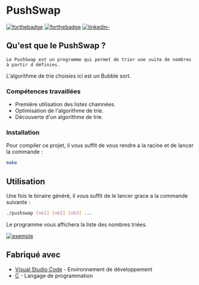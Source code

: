 # PushSwap

[![forthebadge](http://forthebadge.com/images/badges/built-with-love.svg)](https://github.com/Gaetandrt)  [![forthebadge](https://forthebadge.com/images/badges/made-with-c.svg)](https://fr.wikipedia.org/wiki/C_(langage))  [![linkedin-](https://user-images.githubusercontent.com/91087072/175767199-5ecadc72-20a2-42dc-a24f-3a601bba5ddb.svg)](https://www.linkedin.com/in/gaetan-darrort/)


## Qu'est que le PushSwap ?

    Le PushSwap est un programme qui permet de trier une suite de nombres à partir d définies.
L'algorithme de trie choisies ici est un Bubble sort.

### Compétences travaillées

- Première utilisation des listes chainnées.
- Optimisation de l'algorithme de trie.
- Découverte d'un algorithme de trie.

### Installation

Pour compiler ce projet, il vous suffit de vous rendre a la racine et de lancer la commande :

```bash
make
```

## Utilisation

Une fois le binaire généré, il vous suffit de le lancer grace a la commande suivante :

```bash
./pushswap [nb1] [nb2] [nb3] ...
```

Le programme vous affichera la liste des nombres triées.

 [![exemple](https://user-images.githubusercontent.com/91087072/176375392-ca1c665b-8f73-4e80-8e57-7ed545d9d04c.png)](https://user-images.githubusercontent.com/91087072/176375392-ca1c665b-8f73-4e80-8e57-7ed545d9d04c.png)

## Fabriqué avec

* [Visual Studio Code](https://code.visualstudio.com/) - Environnement de développement
* [C](https://fr.wikipedia.org/wiki/C_(langage)) - Langage de programmation
